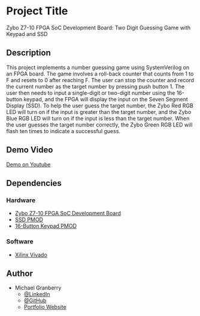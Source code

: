 # Project Title

Zybo Z7-10 FPGA SoC Development Board: Two Digit Guessing Game with Keypad and SSD

## Description

This project implements a number guessing game using SystemVerilog on an FPGA board. The game involves a roll-back counter that counts from 1 to F and resets to 0 after reaching F. The user can stop the counter and record the current number as the target number by pressing push button 1. The user then needs to input a single-digit or two-digit number using the 16-button keypad, and the FPGA will display the input on the Seven Segment Display (SSD). To help the user guess the target number, the Zybo Red RGB LED will turn on if the input is greater than the target number, and the Zybo Blue RGB LED will turn on if the input is less than the target number. When the user guesses the target number correctly, the Zybo Green RGB LED will flash ten times to indicate a successful guess.

## Demo Video

[Demo on Youtube](https://youtu.be/3U9fnR_vUDI)

## Dependencies

### Hardware

* [Zybo Z7-10 FPGA SoC Development Board](https://digilent.com/shop/zybo-z7-zynq-7000-arm-fpga-soc-development-board/?gad_source=1&gclid=Cj0KCQiAkeSsBhDUARIsAK3tiedDBNo96Tg5VWCeuEqzXgPKJSFg8GQ0qwLCV-v5TlTKltLerrQGLDkaAjBgEALw_wcB)
* [SSD PMOD](https://digilent.com/shop/pmod-ssd-seven-segment-display/)
* [16-Button Keypad PMOD](https://digilent.com/shop/pmod-kypd-16-button-keypad/)

### Software

* [Xilinx Vivado](https://www.xilinx.com/products/design-tools/vivado.html)

## Author

* Michael Granberry
    * [@LinkedIn](https://www.linkedin.com/in/michaelgranberryii/)
    * [@GitHub](https://github.com/michaelgranberryii)
    * [Portfolio Website](https://www.michaelgranberryii.com/)

